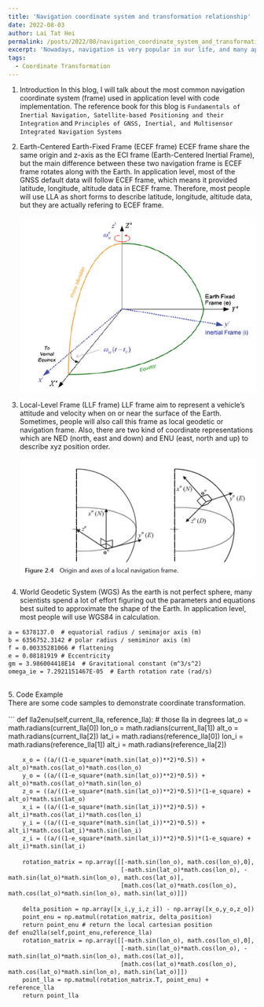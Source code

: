 ```yaml
---
title: 'Navigation coordinate system and transformation relationship'
date: 2022-08-03
author: Lai Tat Hei
permalink: /posts/2022/08/navigation_coordinate_system_and_transformation_relationship/
excerpt: 'Nowadays, navigation is very popular in our life, and many applications use GNSS as one of the reliable data sources. Therefore, this blog will discuss the mathematics implemented for navigation purposes.'
tags:
  - Coordinate Transformation
---
```



1. Introduction
In this blog, I will talk about the most common navigation coordinate system (frame) used in application level with code implementation. The reference book for this blog is `Fundamentals of Inertial Navigation, Satellite-based Positioning and their Integration` and `Principles of GNSS, Inertial, and Multisensor Integrated Navigation Systems`<br/>

2. Earth-Centered Earth-Fixed Frame (ECEF frame)
ECEF frame share the same origin and z-axis as the ECI frame (Earth-Centered Inertial Frame), but the main difference between these two navigation frame is ECEF frame rotates along with the Earth. In application level, most of the GNSS default data will follow ECEF frame, which means it provided latitude, longitude, altitude data in ECEF frame. Therefore, most people will use LLA as short forms to describe latitude, longitude, altitude data, but they are actually refering to ECEF frame. <br/>
<br/><img src='/images/ECI_ECEF_difference.PNG'><br/>

3. Local-Level Frame (LLF frame)
LLF frame aim to represent a vehicle’s attitude and velocity when on or near the surface of the Earth. Sometimes, people will also call this frame as local geodetic or navigation frame. Also, there are two kind of coordinate representations which are NED (north, east and down) and ENU (east, north and up) to describe xyz position order. <br/>
<br/><img src='/images/ned_enu_description.PNG'><br/>

4. World Geodetic System (WGS)
As the earth is not perfect sphere, many scientists spend a lot of effort figuring out the parameters and equations best suited to approximate the shape of the Earth. In application level, most people will use WGS84 in calculation.<br/>
```
a = 6378137.0  # equatorial radius / semimajor axis (m)
b = 6356752.3142 # polar radius / semiminor axis (m)
f = 0.00335281066 # flattening
e = 0.08181919 # Eccentricity
gm = 3.986004418E14  # Gravitational constant (m^3/s^2)
omega_ie = 7.2921151467E-05  # Earth rotation rate (rad/s)
```
<br/>
5. Code Example
<br/>There are some code samples to demonstrate coordinate transformation. <br/>
<br/>
```
    def lla2enu(self,current_lla, reference_lla): # those lla in degrees
        lat_o = math.radians(current_lla[0]) 
        lon_o = math.radians(current_lla[1])
        alt_o = math.radians(current_lla[2])
        lat_i = math.radians(reference_lla[0])
        lon_i = math.radians(reference_lla[1])
        alt_i = math.radians(reference_lla[2])

        x_o = ((a/((1-e_square*(math.sin(lat_o))**2)*0.5)) + alt_o)*math.cos(lat_o)*math.cos(lon_o)
        y_o = ((a/((1-e_square*(math.sin(lat_o))**2)*0.5)) + alt_o)*math.cos(lat_o)*math.sin(lon_o)
        z_o = ((a/((1-e_square*(math.sin(lat_o))**2)*0.5))*(1-e_square) + alt_o)*math.sin(lat_o)
        x_i = ((a/((1-e_square*(math.sin(lat_i))**2)*0.5)) + alt_i)*math.cos(lat_i)*math.cos(lon_i)
        y_i = ((a/((1-e_square*(math.sin(lat_i))**2)*0.5)) + alt_i)*math.cos(lat_i)*math.sin(lon_i)
        z_i = ((a/((1-e_square*(math.sin(lat_i))**2)*0.5))*(1-e_square) + alt_i)*math.sin(lat_i)

        rotation_matrix = np.array([[-math.sin(lon_o), math.cos(lon_o),0],
                                    [-math.sin(lat_o)*math.cos(lon_o), -math.sin(lat_o)*math.sin(lon_o), math.cos(lat_o)],
                                    [math.cos(lat_o)*math.cos(lon_o), math.cos(lat_o)*math.sin(lon_o), math.sin(lat_o)]])

        delta_position = np.array([x_i,y_i,z_i]) - np.array([x_o,y_o,z_o])
        point_enu = np.matmul(rotation_matrix, delta_position)
        return point_enu # return the local cartesian position
    def enu2lla(self,point_enu,reference_lla)
        rotation_matrix = np.array([[-math.sin(lon_o), math.cos(lon_o),0],
                                    [-math.sin(lat_o)*math.cos(lon_o), -math.sin(lat_o)*math.sin(lon_o), math.cos(lat_o)],
                                    [math.cos(lat_o)*math.cos(lon_o), math.cos(lat_o)*math.sin(lon_o), math.sin(lat_o)]])
        point_lla = np.matmul(rotation_matrix.T, point_enu) + reference_lla
        return point_lla 
```
